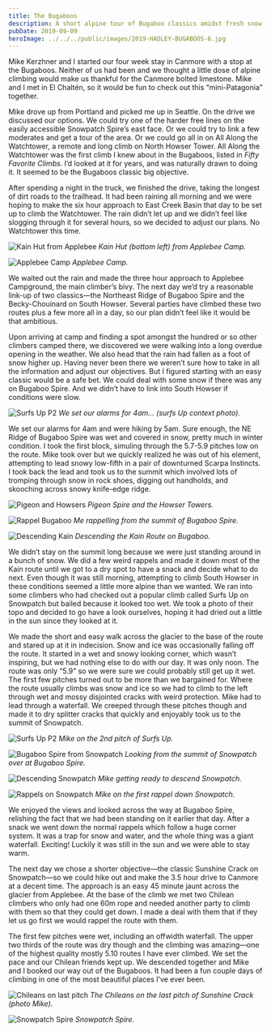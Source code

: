 ```yaml
---
title: The Bugaboos
description: A short alpine tour of Bugaboo classics amidst fresh snow and waterfalls.
pubDate: 2019-09-09
heroImage: ../../../public/images/2019-HADLEY-BUGABOOS-6.jpg
---
```


Mike Kerzhner and I started our four week stay in Canmore with a stop at the Bugaboos. Neither of us had been and we thought a little dose of alpine climbing would make us thankful for the Canmore bolted limestone. Mike and I met in El Chaltén, so it would be fun to check out this “mini-Patagonia” together.

Mike drove up from Portland and picked me up in Seattle. On the drive we discussed our options. We could try one of the harder free lines on the easily accessible Snowpatch Spire’s east face. Or we could try to link a few moderates and get a tour of the area. Or we could go all in on All Along the Watchtower, a remote and long climb on North Howser Tower. All Along the Watchtower was the first climb I knew about in the Bugaboos, listed in _Fifty Favorite Climbs_. I’d looked at it for years, and was naturally drawn to doing it. It seemed to be the Bugaboos classic big objective.

After spending a night in the truck, we finished the drive, taking the longest of dirt roads to the trailhead. It had been raining all morning and we were hoping to make the six hour approach to East Creek Basin that day to be set up to climb the Watchtower. The rain didn’t let up and we didn’t feel like slogging through it for several hours, so we decided to adjust our plans. No Watchtower this time.

![Kain Hut from Applebee](/images/2019-HADLEY-BUGABOOS-2.jpg)
_Kain Hut (bottom left) from Applebee Camp._

![Applebee Camp](/images/2019-HADLEY-BUGABOOS-1.jpg)
_Applebee Camp._

We waited out the rain and made the three hour approach to Applebee Campground, the main climber’s bivy. The next day we’d try a reasonable link-up of two classics—the Northeast Ridge of Bugaboo Spire and the Becky-Chouinard on South Howser. Several parties have climbed these two routes plus a few more all in a day, so our plan didn’t feel like it would be that ambitious.

Upon arriving at camp and finding a spot amongst the hundred or so other climbers camped there, we discovered we were walking into a long overdue opening in the weather. We also head that the rain had fallen as a foot of snow higher up. Having never been there we weren’t sure how to take in all the information and adjust our objectives. But I figured starting with an easy classic would be a safe bet. We could deal with some snow if there was any on Bugaboo Spire. And we didn’t have to link into South Howser if conditions were slow.

![Surfs Up P2](/images/2019-HADLEY-BUGABOOS-5.jpg)
_We set our alarms for 4am... (surfs Up context photo)._

We set our alarms for 4am and were hiking by 5am. Sure enough, the NE Ridge of Bugaboo Spire was wet and covered in snow, pretty much in winter condition. I took the first block, simuling through the 5.7-5.9 pitches low on the route. Mike took over but we quickly realized he was out of his element, attempting to lead snowy low-fifth in a pair of downturned Scarpa Instincts. I took back the lead and took us to the summit which involved lots of tromping through snow in rock shoes, digging out handholds, and skooching across snowy knife-edge ridge.

![Pigeon and Howsers](/images/2019-HADLEY-BUGABOOS-7.jpg)
_Pigeon Spire and the Howser Towers._

![Rappel Bugaboo](/images/2019-HADLEY-BUGABOOS-9.jpg)
_Me rappelling from the summit of Bugaboo Spire._

![Descending Kain](/images/2019-HADLEY-BUGABOOS-10.jpg)
_Descending the Kain Route on Bugaboo._

We didn’t stay on the summit long because we were just standing around in a bunch of snow. We did a few weird rappels and made it down most of the Kain route until we got to a dry spot to have a snack and decide what to do next. Even though it was still morning, attempting to climb South Howser in these conditions seemed a little more alpine than we wanted. We ran into some climbers who had checked out a popular climb called Surfs Up on Snowpatch but bailed because it looked too wet. We took a photo of their topo and decided to go have a look ourselves, hoping it had dried out a little in the sun since they looked at it.

We made the short and easy walk across the glacier to the base of the route and stared up at it in indecision. Snow and ice was occasionally falling off the route. It started in a wet and snowy looking corner, which wasn’t inspiring, but we had nothing else to do with our day. It was only noon. The route was only “5.9” so we were sure we could probably still get up it wet. The first few pitches turned out to be more than we bargained for. Where the route usually climbs was snow and ice so we had to climb to the left through wet and mossy disjointed cracks with weird protection. Mike had to lead through a waterfall. We creeped through these pitches though and made it to dry splitter cracks that quickly and enjoyably took us to the summit of Snowpatch.

![Surfs Up P2](/images/2019-HADLEY-BUGABOOS-11.jpg)
_Mike on the 2nd pitch of Surfs Up._

![Bugaboo Spire from Snowpatch](/images/2019-HADLEY-BUGABOOS-12.jpg)
_Looking from the summit of Snowpatch over at Bugaboo Spire._

![Descending Snowpatch](/images/2019-HADLEY-BUGABOOS-13.jpg)
_Mike getting ready to descend Snowpatch._

![Rappels on Snowpatch](/images/2019-HADLEY-BUGABOOS-14.jpg)
_Mike on the first rappel down Snowpatch._

We enjoyed the views and looked across the way at Bugaboo Spire, relishing the fact that we had been standing on it earlier that day. After a snack we went down the normal rappels which follow a huge corner system. It was a trap for snow and water, and the whole thing was a giant waterfall. Exciting! Luckily it was still in the sun and we were able to stay warm.

The next day we chose a shorter objective—the classic Sunshine Crack on Snowpatch—so we could hike out and make the 3.5 hour drive to Canmore at a decent time. The approach is an easy 45 minute jaunt across the glacier from Applebee. At the base of the climb we met two Chilean climbers who only had one 60m rope and needed another party to climb with them so that they could get down. I made a deal with them that if they let us go first we would rappel the route with them.

The first few pitches were wet, including an offwidth waterfall. The upper two thirds of the route was dry though and the climbing was amazing—one of the highest quality mostly 5.10 routes I have ever climbed. We set the pace and our Chilean friends kept up. We descended together and Mike and I booked our way out of the Bugaboos. It had been a fun couple days of climbing in one of the most beautiful places I’ve ever been.

![Chileans on last pitch](/images/2019-HADLEY-BUGABOOS-15.jpg)
_The Chileans on the last pitch of Sunshine Crack (photo Mike)._

![Snowpatch Spire](/images/2019-HADLEY-BUGABOOS-3.jpg)
_Snowpatch Spire._
